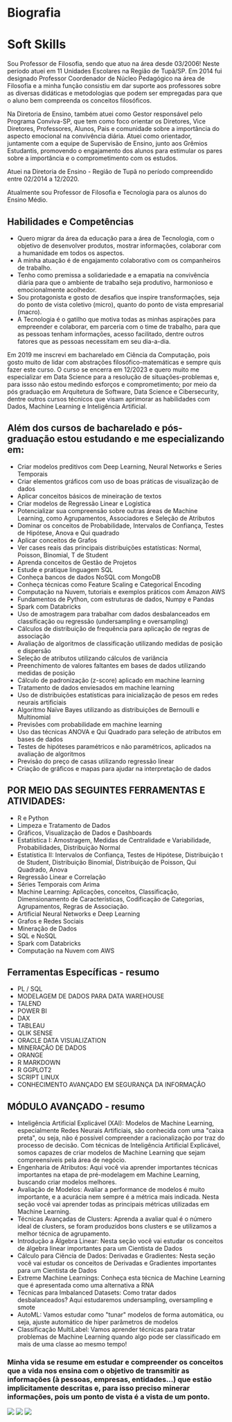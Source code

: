 # Biografia

<h1>Soft Skills</h1>

<p>Sou Professor de Filosofia, sendo que atuo na área desde 03/2006! Neste período atuei em 11 Unidades Escolares na Região de Tupã/SP. Em 2014 fui designado Professor Coordenador de Núcleo Pedagógico na área de Filosofia e a minha função consistiu em dar suporte aos professores sobre as diversas didáticas e metodologias que podem ser empregadas para que o aluno bem compreenda os conceitos filosóficos.</p>

<p>Na Diretoria de Ensino, também atuei como Gestor responsável pelo Programa Conviva-SP, que tem como foco orientar os Diretores, Vice Diretores, Professores, Alunos, Pais e comunidade sobre a importância do aspecto emocional na convivência diária. Atuei como orientador, juntamente com a equipe de Supervisão de Ensino, junto aos Grêmios Estudantis, promovendo o engajamento dos alunos para estimular os pares sobre a importância e o comprometimento com os estudos.</p>


<p>Atuei na Diretoria de Ensino - Região de Tupã no período compreendido entre 02/2014 a 12/2020.</p>

<p>Atualmente sou Professor de Filosofia e Tecnologia para os alunos do Ensino Médio.</p>

<h2>Habilidades e Competências</h2>
<ul>
  <li>Quero migrar da área da educação para a área de Tecnologia, com o objetivo de desenvolver produtos, mostrar informações, colaborar com a humanidade em todos os aspectos.</li>
  <li>A minha atuação é de engajamento colaborativo com os companheiros de trabalho.</li>
  <li>Tenho como premissa a solidariedade e a emapatia na convivência diária para que o ambiente de trabalho seja produtivo, harmonioso e emocionalmente acolhedor.</li>
  <li>Sou protagonista e gosto de desafios que inspire transformações, seja do ponto de vista coletivo (micro), quanto do ponto de vista empresarial (macro).</li>
  <li>A Tecnologia é o gatilho que motiva todas as minhas aspirações para empreender e colaborar, em parceria com o time de trabalho, para que as pessoas tenham informações, acesso facilitado, dentre outros fatores que as pessoas necessitam em seu dia-a-dia.</li>

</ul>

<p>Em 2019 me inscrevi em bacharelado em Ciência da Computação, pois gosto muito de lidar com abstrações filosófico-matemáticas e sempre quis fazer este curso. O curso se encerra em 12/2023 e quero muito me especializar em Data Science para a resolução de situações-problemas e, para issso não estou medindo esforços e comprometimento; por meio da pós graduação em Arquitetura de Software, Data Science e Cibersecurity, dentre outros cursos técnicos que visam aprimorar as habilidades com Dados, Machine Learning e Inteligência Artificial.</p>

<h2>Além dos cursos de bacharelado e pós-graduação estou estudando e me especializando em:</h2>

<ul>
<li>Criar modelos preditivos com Deep Learning, Neural Networks e Series Temporais</li>
<li>Criar elementos gráficos com uso de boas práticas de visualização de dados</li>
<li>Aplicar conceitos básicos de mineiração de textos</li>
<li>Criar modelos de Regressão Linear e Logística</li>
<li>Potencializar sua compreensão sobre outras áreas de Machine Learning, como Agrupamentos, Associadores e Seleção de Atributos</li>
<li>Dominar os conceitos de Probabilidade, Intervalos de Confiança, Testes de Hipótese, Anova e Qui quadrado</li>
<li>Aplicar conceitos de Grafos</li>
<li>Ver cases reais das principais distribuições estatísticas: Normal, Poisson, Binomial, T de Student</li>
<li>Aprenda conceitos de Gestão de Projetos</li>
<li>Estude e pratique linguagem SQL</li>
<li>Conheça bancos de dados NoSQL com MongoDB</li>
<li>Conheça técnicas como Feature Scaling e Categorical Encoding</li>
<li>Computação na Nuvem, tutoriais e exemplos práticos com Amazon AWS</li>
<li>Fundamentos de Python, com estruturas de dados, Numpy e Pandas</li>
<li>Spark com Databricks</li>
<li>Uso de amostragem para trabalhar com dados desbalanceados em classificação ou regressão (undersampling e oversampling)</li>
<li>Cálculos de distribuição de frequência para aplicação de regras de associação</li>
<li>Avaliação de algoritmos de classificação utilizando medidas de posição e dispersão</li>
<li>Seleção de atributos utilizando cálculos de variância</li>
<li>Preenchimento de valores faltantes em bases de dados utilizando medidas de posição</li>
<li>Cálculo de padronização (z-score) aplicado em machine learning</li>
<li>Tratamento de dados enviesados em machine learning</li>
<li>Uso de distribuições estatísticas para inicialização de pesos em redes neurais artificiais</li>
<li>Algoritmo Naïve Bayes utilizando as distribuições de Bernoulli e Multinomial</li>
<li>Previsões com probabilidade em machine learning</li>
<li>Uso das técnicas ANOVA e Qui Quadrado para seleção de atributos em bases de dados</li>
<li>Testes de hipóteses paramétricos e não paramétricos, aplicados na avaliação de algoritmos</li>
<li>Previsão do preço de casas utilizando regressão linear</li>
<li>Criação de gráficos e mapas para ajudar na interpretação de dados</li>
</ul>

<h2>POR MEIO DAS SEGUINTES FERRAMENTAS E ATIVIDADES:</h2>

<ul>  
<li>R e Python</li>
<li>Limpeza e Tratamento de Dados</li>
<li>Gráficos, Visualização de Dados e Dashboards</li>
<li>Estatística I: Amostragem, Medidas de Centralidade e Variabilidade, Probabilidades, Distribuição Normal</li>
<li>Estatística II: Intervalos de Confiança, Testes de Hipótese, Distribuição t de Student, Distribuição Binomial, Distribuição de Poisson, Qui Quadrado, Anova</li>
<li>Regressão Linear e Correlação</li>
<li>Séries Temporais com Arima</li>
<li>Machine Learning: Aplicações, conceitos, Classificação, Dimensionamento de Características, Codificação de Categorias, Agrupamentos, Regras de Associação.</li>
<li>Artificial Neural Networks e Deep Learning</li>
<li>Grafos e Redes Sociais</li>
<li>Mineração de Dados</li>
<li>SQL e NoSQL</li>
<li>Spark com Databricks</li>
<li>Computação na Nuvem com AWS</li>
</ul>

<h2> Ferramentas Específicas - resumo</h2>
<ul>
<li>PL / SQL</li> 
<li>MODELAGEM DE DADOS PARA DATA WAREHOUSE</li>
<li>TALEND</li>
<li>POWER BI</li>
<li>DAX</li>
<li>TABLEAU</li>
<li>QLIK SENSE</li>
<li>ORACLE DATA VISUALIZATION</li>
<li>MINERAÇÃO DE DADOS</li>
<li>ORANGE</li>
<li>R MARKDOWN</li>
<li>R GGPLOT2</li>
<li>SCRIPT LINUX</li>
<li>CONHECIMENTO AVANÇADO EM SEGURANÇA DA INFORMAÇÃO</li>
</ul>

<h2>MÓDULO AVANÇADO - resumo</h2>
  
<ul>
<li>Inteligência Artificial Explicável (XAI): Modelos de Machine Learning, especialmente Redes Neurais Artificiais, são conhecida com uma "caixa preta", ou seja, não é possível compreender a racionalização por traz do processo de decisão. Com técnicas de Inteligência Artificial Explicável, somos capazes de criar modelos de Machine Learning que sejam compreensíveis pela área de negócio.</li>

<li>Engenharia de Atributos: Aqui você via aprender importantes técnicas importantes na etapa de pré-modelagem em Machine Learning, buscando criar modelos melhores.</li>

<li>Avaliação de Modelos: Avaliar a performance de modelos é muito importante, e a acurácia nem sempre é a métrica mais indicada. Nesta seção você vai aprender todas as principais métricas utilizadas em Machine Learning.</li>

<li>Técnicas Avançadas de Clusters: Aprenda a avaliar qual é o número ideal de clusters, se foram produzidos bons clusters e se utilizamos a melhor técnica de agrupamento.</li>

<li>Introdução a Álgebra Linear: Nesta seção você vai estudar os conceitos de álgebra linear importantes para um Cientista de Dados</li>

<li>Cálculo para Ciência de Dados: Derivadas e Gradientes: Nesta seção você vai estudar os conceitos de Derivadas e Gradientes importantes para um Cientista de Dados</li>

<li>Extreme Machine Learnings: Conheça esta técnica de Machine Learning que é apresentada como uma alternativa a RNA</li>

<li>Técnicas para Imbalanced Datasets: Como tratar dados desbalanceados? Aqui estudaremos undersampling, oversampling e smote</li>

<li>AutoML: Vamos estudar como "tunar" modelos de forma automática, ou seja, ajuste automático de hiper parâmetros de modelos</li>

<li>Classificação MultiLabel: Vamos aprender técnicas para tratar problemas de Machine Learning quando algo pode ser classificado em mais de uma classe ao mesmo tempo!</li>
</ul>


<h3>Minha vida se resume em estudar e compreender os conceitos que a vida nos ensina com o objetivo de transmitir as informações (à pessoas, empresas, entidades...) que estão implicitamente descritas e, para isso preciso minerar informações, pois um ponto de vista é a vista de um ponto.</h3>



 
 <a href="https://discord.gg/wagxzStdcR" target="_blank"><img src="https://img.shields.io/badge/Discord-7289DA?style=for-the-badge&logo=discord&logoColor=white" target="_blank"></a> 
  <a href = "mailto:contatopy.cgusmao@gmail.com"><img src="https://img.shields.io/badge/-Gmail-%23333?style=for-the-badge&logo=gmail&logoColor=white" target="_blank"></a>
  <a href="https://www.linkedin.com/in/celso-gusmao-215a8a113" target="_blank"><img src="https://img.shields.io/badge/-LinkedIn-%230077B5?style=for-the-badge&logo=linkedin&logoColor=white" target="_blank"></a> 
